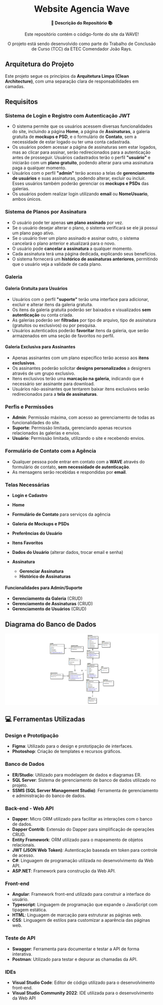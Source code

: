 <h1 align="center">Website Agencia Wave</h1>

<div align="center">
  <strong>🚀 Descrição do Repositório 📚</strong>
</div>

<div align="center">
  <p>Este repositório contém o código-fonte do site da WAVE!</p>
  <p>O projeto está sendo desenvolvido como parte do Trabalho de Conclusão de Curso (TCC) da ETEC Comendador João Rays.</p>
</div>

## Arquitetura do Projeto

Este projeto segue os princípios da **Arquitetura Limpa (Clean Architecture)**, com uma separação clara de responsabilidades em camadas.

## Requisitos
### Sistema de Login e Registro com Autenticação JWT

- O sistema permite que os usuários acessem diversas funcionalidades do site, incluindo a página **Home**, a página de **Assinaturas**, a galeria gratuita de **mockups e PSD**, e o formulário de **Contato**, sem a necessidade de estar logado ou ter uma conta cadastrada. 
- Os usuários podem acessar a página de assinaturas sem estar logados, mas ao clicar para assinar, serão redirecionados para a autenticação antes de prosseguir. Usuários cadastrados terão o perfil **"usuário"** e iniciarão com um **plano gratuito**, podendo alterar para uma assinatura paga a qualquer momento.
- Usuários com o perfil **"admin"** terão acesso a telas de **gerenciamento de usuários** e suas assinaturas, podendo alterar, excluir ou incluir. Esses usuários também poderão gerenciar os **mockups e PSDs** das galerias.
- Os usuários podem realizar login utilizando **email** ou **NomeUsuario**, ambos únicos.

### Sistema de Planos por Assinatura

- O usuário pode ter apenas **um plano assinado** por vez.
- Se o usuário desejar alterar o plano, o sistema verificará se ele já possui um plano pago ativo.
- Se o usuário tiver um plano assinado e assinar outro, o sistema cancelará o plano anterior e atualizará para o novo.
- O usuário pode **cancelar a assinatura** a qualquer momento.
- Cada assinatura terá uma página dedicada, explicando seus benefícios.
- O sistema fornecerá um **histórico de assinaturas anteriores**, permitindo que o usuário veja a validade de cada plano.

### Galeria

#### Galeria Gratuita para Usuários

- Usuários com o perfil **"suporte"** terão uma interface para adicionar, excluir e alterar itens da galeria gratuita.
- Os itens da galeria gratuita poderão ser baixados e visualizados **sem autenticação** ou conta criada.
- As galerias poderão ser **filtradas** por tipo de arquivo, tipo de assinatura (gratuitos ou exclusivos) ou por pesquisa.
- Usuários autenticados poderão **favoritar** itens da galeria, que serão armazenados em uma seção de favoritos no perfil.

#### Galeria Exclusiva para Assinantes

- Apenas assinantes com um plano específico terão acesso aos **itens exclusivos**.
- Os assinantes poderão solicitar **designs personalizados** a designers através de um grupo exclusivo.
- Itens exclusivos terão uma **marcação na galeria**, indicando que é necessário ser assinante para download.
- Usuários não-assinantes que tentarem baixar itens exclusivos serão redirecionados para a **tela de assinaturas**.

### Perfis e Permissões

- **Admin**: Permissão máxima, com acesso ao gerenciamento de todas as funcionalidades do site.
- **Suporte**: Permissão limitada, gerenciando apenas recursos relacionados às galerias e envios.
- **Usuário**: Permissão limitada, utilizando o site e recebendo envios.

### Formulário de Contato com a Agência

- Qualquer pessoa pode entrar em contato com a **WAVE** através do formulário de contato, **sem necessidade de autenticação**.
- As mensagens serão recebidas e respondidas por **email**.

### Telas Necessárias

- **Login e Cadastro**
- **Home**
- **Formulário de Contato** para serviços da agência
- **Galeria de Mockups e PSDs**

- **Preferências do Usuário**
- **Itens Favoritos**
- **Dados do Usuário** (alterar dados, trocar email e senha)
- **Assinatura**
  - **Gerenciar Assinatura**
  - **Histórico de Assinaturas**

#### Funcionalidades para Admin/Suporte

- **Gerenciamento da Galeria** (CRUD)
- **Gerenciamento de Assinaturas** (CRUD)
- **Gerenciamento de Usuários** (CRUD)

## Diagrama do Banco de Dados

![Diagrama do Banco de Dados](./agencia-wave-site/database/diagrams/diagrama-db-wave.jpg)

## 💻 Ferramentas Utilizadas 

### Design e Prototipação
- **Figma**: Utilizado para o design e prototipação de interfaces.
- **Photoshop**: Criação de templates e recursos gráficos.

### Banco de Dados
- **ER/Studio**: Utilizado para modelagem de dados e diagramas ER.
- **SQL Server**: Sistema de gerenciamento de banco de dados utilizado no projeto.
- **SSMS (SQL Server Management Studio)**: Ferramenta de gerenciamento e administração do banco de dados.

### Back-end - Web API
- **Dapper**: Micro ORM utilizado para facilitar as interações com o banco de dados.
- **Dapper Contrib**: Extensão do Dapper para simplificação de operações CRUD.
- **Entity Framework**: ORM utilizado para o mapeamento de objetos relacionais.
- **JWT (JSON Web Token)**: Autenticação baseada em token para controle de acesso.
- **C#**: Linguagem de programação utilizada no desenvolvimento da Web API.
- **ASP.NET**: Framework para construção da Web API.

### Front-end
- **Angular**: Framework front-end utilizado para construir a interface do usuário.
- **Typescript**: Linguagem de programação que expande o JavaScript com tipagem estática.
- **HTML**: Linguagem de marcação para estruturar as páginas web.
- **CSS**: Linguagem de estilos para customizar a aparência das páginas web.

### Teste de API
- **Swagger**: Ferramenta para documentar e testar a API de forma interativa.
- **Postman**: Utilizado para testar e depurar as chamadas da API.

### IDEs
- **Visual Studio Code**: Editor de código utilizado para o desenvolvimento front-end.
- **Visual Studio Community 2022**: IDE utilizada para o desenvolvimento da Web API
